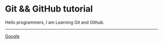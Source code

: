 # Git && GitHub tutorial

Hello programmers, I am Learning Git and Github.

---

[Google](https://ww.google.com)